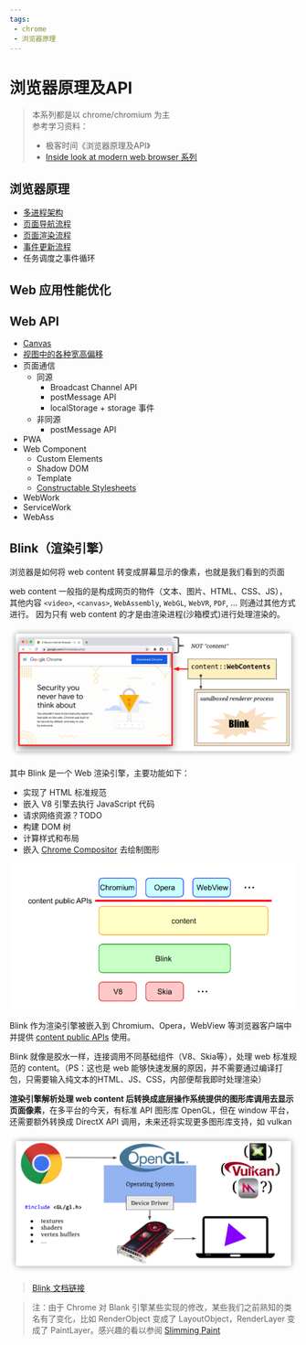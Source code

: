 ```yaml
---
tags:
 - chrome
 - 浏览器原理
---
```

# 浏览器原理及API

> 本系列都是以 chrome/chromium 为主  
> 参考学习资料：
> - 极客时间《浏览器原理及API》
> - [Inside look at modern web browser 系列](https://developers.google.com/web/updates/2018/09/inside-browser-part1)
## 浏览器原理

- [多进程架构](./Chrome%20多进程架构.md)
- [页面导航流程](./页面导航流程.md)
- [页面渲染流程](./页面渲染流程.md)
- [事件更新流程](./事件更新流程.md)
- 任务调度之事件循环

## Web 应用性能优化
## Web API

- [Canvas](./Canvas.md)
- [视图中的各种宽高偏移](./视图中的各种宽高偏移.md)
- 页面通信
  - 同源
    - Broadcast Channel API
    - postMessage API
    - localStorage + storage 事件
  - 非同源
    - postMessage API
- PWA
- Web Component
  - Custom Elements
  - Shadow DOM
  - Template
  - [Constructable Stylesheets](https://developers.google.com/web/updates/2019/02/constructable-stylesheets)
- WebWork
- ServiceWork
- WebAss



## Blink（渲染引擎）

浏览器是如何将 web content 转变成屏幕显示的像素，也就是我们看到的页面

web content 一般指的是构成网页的物件（文本、图片、HTML、CSS、JS），
其他内容 `<video>`, `<canvas>`, `WebAssembly`, `WebGL`, `WebVR`, `PDF`, … 则通过其他方式进行。
因为只有 web content 的才是由渲染进程(沙箱模式)进行处理渲染的。

![](./images/content.png)

其中 Blink 是一个 Web 渲染引擎，主要功能如下：
- 实现了 HTML 标准规范
- 嵌入 V8 引擎去执行 JavaScript 代码
- 请求网络资源？TODO
- 构建 DOM 树
- 计算样式和布局
- 嵌入 [Chrome Compositor](https://chromium.googlesource.com/chromium/src/+/HEAD/cc/README.md) 去绘制图形

![Blink](../../images/微信截图_20200606152948.png)

Blink 作为渲染引擎被嵌入到 Chromium、Opera，WebView 等浏览器客户端中并提供 [content public APIs](https://chromium.googlesource.com/chromium/src/+/HEAD/content/public/README.md) 使用。

Blink 就像是胶水一样，连接调用不同基础组件（V8、Skia等），处理 web 标准规范的 content。（PS：这也是 web 能够快速发展的原因，并不需要通过编译打包，只需要输入纯文本的HTML、JS、CSS，内部便帮我即时处理渲染）

**渲染引擎解析处理 web content 后转换成底层操作系统提供的图形库调用去显示页面像素**，在多平台的今天，有标准 API 图形库 OpenGL，但在 window 平台，还需要额外转换成 DirectX API 调用，未来还将实现更多图形库支持，如 vulkan

![](./images/pixels.png)

> [Blink 文档链接](https://www.chromium.org/blink)




> 注：由于 Chrome 对 Blank 引擎某些实现的修改，某些我们之前熟知的类名有了变化，比如 RenderObject 变成了 LayoutObject，RenderLayer 变成了 PaintLayer。感兴趣的看以参阅 [Slimming Paint](https://www.chromium.org/blink/slimming-paint?spm=taofed.bloginfo.blog.2.1d175ac8atKvCQ)
